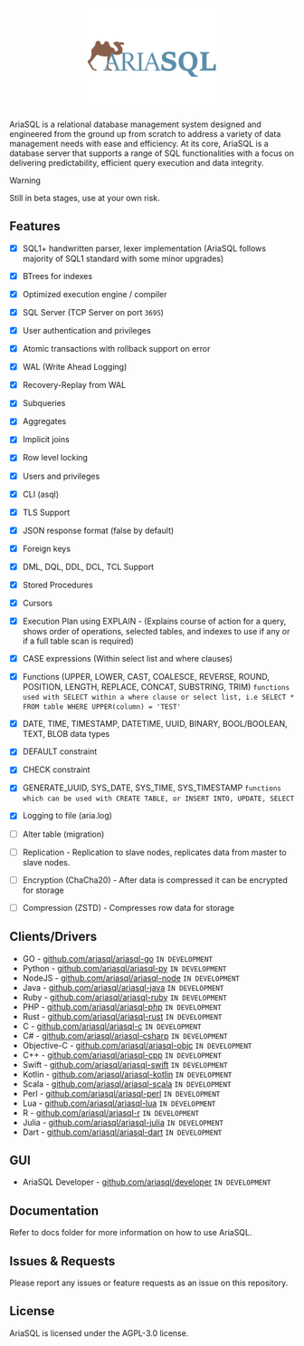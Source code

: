 <div>
    <h1 align="center"><img width="228" src="artwork/ariasql-logov1.png"></h1>
</div>

AriaSQL is a relational database management system designed and engineered from the ground up from scratch to address a variety of data management needs with ease and efficiency.  At its core, AriaSQL is a database server that supports a range of SQL functionalities with a focus on delivering predictability, efficient query execution and data integrity.

> [!WARNING]
> Still in beta stages, use at your own risk.

## Features
- [x] SQL1+ handwritten parser, lexer implementation (AriaSQL follows majority of SQL1 standard with some minor upgrades)
- [x] BTrees for indexes
- [x] Optimized execution engine / compiler
- [x] SQL Server (TCP Server on port `3695`)
- [x] User authentication and privileges
- [x] Atomic transactions with rollback support on error
- [x] WAL (Write Ahead Logging)
- [x] Recovery-Replay from WAL
- [x] Subqueries
- [x] Aggregates
- [x] Implicit joins
- [x] Row level locking
- [x] Users and privileges
- [x] CLI (asql)
- [x] TLS Support
- [x] JSON response format (false by default)
- [x] Foreign keys
- [x] DML, DQL, DDL, DCL, TCL Support
- [x] Stored Procedures
- [x] Cursors
- [x] Execution Plan using EXPLAIN - (Explains course of action for a query, shows order of operations, selected tables, and indexes to use if any or if a full table scan is required)
- [x] CASE expressions (Within select list and where clauses)
- [x] Functions (UPPER, LOWER, CAST, COALESCE, REVERSE, ROUND, POSITION, LENGTH, REPLACE, CONCAT, SUBSTRING, TRIM) `functions used with SELECT within a where clause or select list, i.e SELECT * FROM table WHERE UPPER(column) = 'TEST'`
- [x] DATE, TIME, TIMESTAMP, DATETIME, UUID, BINARY, BOOL/BOOLEAN, TEXT, BLOB data types
- [x] DEFAULT constraint
- [x] CHECK constraint
- [x] GENERATE_UUID, SYS_DATE, SYS_TIME, SYS_TIMESTAMP `functions which can be used with CREATE TABLE, or INSERT INTO, UPDATE, SELECT`
- [x] Logging to file (aria.log)
- [ ] Alter table (migration)
- [ ] Replication - Replication to slave nodes, replicates data from master to slave nodes.
- [ ] Encryption (ChaCha20) - After data is compressed it can be encrypted for storage
- [ ] Compression (ZSTD) - Compresses row data for storage


## Clients/Drivers
- GO - [github.com/ariasql/ariasql-go](https://github.com/ariasql/ariasql-go) `IN DEVELOPMENT`
- Python - [github.com/ariasql/ariasql-py](https://github.com/ariasql/ariasql-py)  `IN DEVELOPMENT`
- NodeJS - [github.com/ariasql/ariasql-node](https://github.com/ariasql/ariasql-node)  `IN DEVELOPMENT`
- Java - [github.com/ariasql/ariasql-java](https://github.com/ariasql/ariasql-java)  `IN DEVELOPMENT`
- Ruby - [github.com/ariasql/ariasql-ruby](https://github.com/ariasql/ariasql-ruby)  `IN DEVELOPMENT`
- PHP - [github.com/ariasql/ariasql-php](https://github.com/ariasql/ariasql-php)  `IN DEVELOPMENT`
- Rust - [github.com/ariasql/ariasql-rust](https://github.com/ariasql/ariasql-rust)  `IN DEVELOPMENT`
- C - [github.com/ariasql/ariasql-c](https://github.com/ariasql/ariasql-c)  `IN DEVELOPMENT`
- C# - [github.com/ariasql/ariasql-csharp](https://github.com/ariasql/ariasql-csharp)  `IN DEVELOPMENT`
- Objective-C - [github.com/ariasql/ariasql-objc](https://github.com/ariasql/ariasql-objc)  `IN DEVELOPMENT`
- C++ - [github.com/ariasql/ariasql-cpp](https://github.com/ariasql/ariasql-cpp)  `IN DEVELOPMENT`
- Swift - [github.com/ariasql/ariasql-swift](https://github.com/ariasql/ariasql-swift)  `IN DEVELOPMENT`
- Kotlin - [github.com/ariasql/ariasql-kotlin](https://github.com/ariasql/ariasql-kotlin)  `IN DEVELOPMENT`
- Scala - [github.com/ariasql/ariasql-scala](https://github.com/ariasql/ariasql-scala)  `IN DEVELOPMENT`
- Perl - [github.com/ariasql/ariasql-perl](https://github.com/ariasql/ariasql-perl)  `IN DEVELOPMENT`
- Lua - [github.com/ariasql/ariasql-lua](https://github.com/ariasql/ariasql-lua)  `IN DEVELOPMENT`
- R - [github.com/ariasql/ariasql-r](https://github.com/ariasql/ariasql-r)  `IN DEVELOPMENT`
- Julia - [github.com/ariasql/ariasql-julia](https://github.com/ariasql/ariasql-julia)  `IN DEVELOPMENT`
- Dart - [github.com/ariasql/ariasql-dart](https://github.com/ariasql/ariasql-dart)  `IN DEVELOPMENT`


## GUI
- AriaSQL Developer - [github.com/ariasql/developer]() `IN DEVELOPMENT`

## Documentation
Refer to docs folder for more information on how to use AriaSQL.

## Issues & Requests

Please report any issues or feature requests as an issue on this repository.

## License
AriaSQL is licensed under the AGPL-3.0 license.
